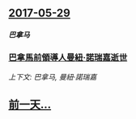 ## [2017-05-29](/news/2017/05/29/index.md)

##### 巴拿马
### [巴拿馬前領導人曼紐·諾瑞嘉逝世 ](/news/2017/05/29/巴拿馬前領導人曼紐-諾瑞嘉逝世.md)
_上下文: 巴拿马, 曼紐·諾瑞嘉_

## [前一天...](/news/2017/05/28/index.md)

